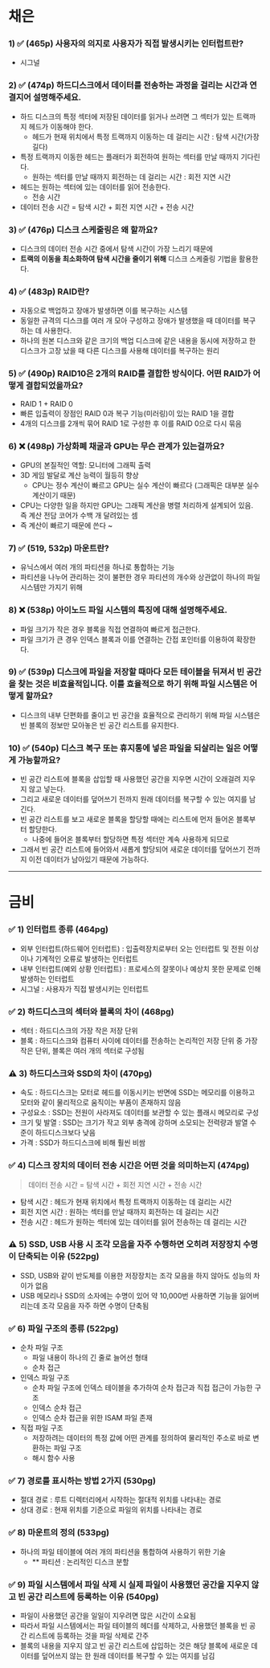 # 채은
### 1) ✅ (465p) 사용자의 의지로 사용자가 직접 발생시키는 인터럽트란?

- 시그널

### 2) ✅ (474p) 하드디스크에서 데이터를 전송하는 과정을 걸리는 시간과 연결지어 설명해주세요.

- 하드 디스크의 특정 섹터에 저장된 데이터를 읽거나 쓰려면 그 섹터가 있는 트랙까지 헤드가 이동해야 한다.
    - 헤드가 현재 위치에서 특정 트랙까지 이동하는 데 걸리는 시간 : 탐색 시간(가장 길다)
- 특정 트랙까지 이동한 헤드는 플래터가 회전하여 원하는 섹터를 만날 때까지 기다린다.
    - 원하는 섹터를 만날 때까지 회전하는 데 걸리는 시간 : 회전 지연 시간
- 헤드는 원하는 섹터에 있는 데이터를 읽어 전송한다.
    - 전송 시간
- 데이터 전송 시간 = 탐색 시간 + 회전 지연 시간 + 전송 시간

### 3) ✅ (476p) 디스크 스케줄링은 왜 할까요?

- 디스크의 데이터 전송 시간 중에서 탐색 시간이 가장 느리기 때문에
- **트랙의 이동을 최소화하여 탐색 시간을 줄이기 위해** 디스크 스케줄링 기법을 활용한다.

### 4) ✅ (483p) RAID란?

- 자동으로 백업하고 장애가 발생하면 이를 복구하는 시스템
- 동일한 규격의 디스크를 여러 개 모아 구성하고 장애가 발생했을 때 데이터를 복구하는 데 사용한다.
- 하나의 원본 디스크와 같은 크기의 백업 디스크에 같은 내용을 동시에 저장하고 한 디스크가 고장 났을 때 다른 디스크를 사용해 데이터를 복구하는 원리

### 5) ✅ (490p) RAID10은 2개의 RAID를 결합한 방식이다. 어떤 RAID가 어떻게 결합되었을까요?

- RAID 1 + RAID 0
- 빠른 입출력이 장점인 RAID 0과 복구 기능(미러링)이 있는 RAID 1을 결합
- 4개의 디스크를 2개씩 묶어 RAID 1로 구성한 후 이를 RAID 0으로 다시 묶음

### 6) ❌ (498p) 가상화폐 채굴과 GPU는 무슨 관계가 있는걸까요?

- GPU의 본질적인 역할: 모니터에 그래픽 출력
- 3D 게임 발달로 계산 능력이 월등히 향상
    - CPU는 정수 계산이 빠르고 GPU는 실수 계산이 빠르다 (그래픽은 대부분 실수 계산이기 때문)
- CPU는 다양한 일을 하지만 GPU는 그래픽 계산을 병렬 처리하게 설계되어 있음. 즉 계산 전담 코어가 수백 개 달려있는 셈
- 즉 계산이 빠르기 때문에 쓴다 ~

### 7) ✅ (519, 532p) 마운트란?

- 유닉스에서 여러 개의 파티션을 하나로 통합하는 기능
- 파티션을 나누어 관리하는 것이 불편한 경우 파티션의 개수와 상관없이 하나의 파일 시스템만 가지기 위해

### 8) ❌ (538p) 아이노드 파일 시스템의 특징에 대해 설명해주세요.

- 파일 크기가 작은 경우 블록을 직접 연결하여 빠르게 접근한다.
- 파일 크기가 큰 경우 인덱스 블록과 이를 연결하는 간접 포인터를 이용하여 확장한다.

### 9) ✅ (539p) 디스크에 파일을 저장할 때마다 모든 테이블을 뒤져서 빈 공간을 찾는 것은 비효율적입니다. 이를 효율적으로 하기 위해 파일 시스템은 어떻게 할까요?

- 디스크의 내부 단편화를 줄이고 빈 공간을 효율적으로 관리하기 위해 파일 시스템은 빈 블록의 정보만 모아놓은 빈 공간 리스트를 유지한다.

### 10) ✅ (540p) 디스크 복구 또는 휴지통에 넣은 파일을 되살리는 일은 어떻게 가능할까요?

- 빈 공간 리스트에 블록을 삽입할 때 사용했던 공간을 지우면 시간이 오래걸려 지우지 않고 넣는다.
- 그리고 새로운 데이터를 덮어쓰기 전까지 원래 데이터를 복구할 수 있는 여지를 남긴다.
- 빈 공간 리스트를 보고 새로운 블록을 할당할 때에는 리스트에 먼저 들어온 블록부터 할당한다.
    - 나중에 들어온 블록부터 할당하면 특정 섹터만 계속 사용하게 되므로
- 그래서 빈 공간 리스트에 들어와서 새롭게 할당되어 새로운 데이터를 덮어쓰기 전까지 이전 데이터가 남아있기 때문에 가능하다.

---

# 금비

### ✅ 1) 인터럽트 종류 (464pg)

- 외부 인터럽트(하드웨어 인터럽트) : 입출력장치로부터 오는 인터럽트 및 전원 이상이나 기계적인 오류로 발생하는 인터럽트
- 내부 인터럽트(예외 상황 인터럽트) : 프로세스의 잘못이나 예상치 못한 문제로 인해 발생하는 인터럽트
- 시그널 : 사용자가 직접 발생시키는 인터럽트

### ✅ 2) 하드디스크의 섹터와 블록의 차이 (468pg)

- 섹터 : 하드디스크의 가장 작은 저장 단위
- 블록 : 하드디스크와 컴퓨터 사이에 데이터를 전송하는 논리적인 저장 단위 중 가장 작은 단위, 블록은 여러 개의 섹터로 구성됨

### ⚠️ 3) 하드디스크와 SSD의 차이 (470pg)

- 속도 : 하드디스크는 모터로 헤드를 이동시키는 반면에 SSD는 메모리를 이용하고 모터와 같이 물리적으로 움직이는 부품이 존재하지 않음
- 구성요소 : SSD는 전원이 사라져도 데이터를 보관할 수 있는 플래시 메모리로 구성
- 크기 및 발열 : SSD는 크기가 작고 외부 충격에 강하며 소모되는 전력량과 발열 수준이 하드디스크보다 낮음
- 가격 : SSD가 하드디스크에 비해 훨씬 비쌈

### ✅ 4) 디스크 장치의 데이터 전송 시간은 어떤 것을 의미하는지 (474pg)

> 데이터 전송 시간 = 탐색 시간 + 회전 지연 시간 + 전송 시간
> 
- 탐색 시간 : 헤드가 현재 위치에서 특정 트랙까지 이동하는 데 걸리는 시간
- 회전 지연 시간 : 원하는 섹터를 만날 때까지 회전하는 데 걸리는 시간
- 전송 시간 : 헤드가 원하는 섹터에 있는 데이터를 읽어 전송하는 데 걸리는 시간

### ⚠️ 5) SSD, USB 사용 시 조각 모음을 자주 수행하면 오히려 저장장치 수명이 단축되는 이유 (522pg)

- SSD, USB와 같이 반도체를 이용한 저장장치는 조각 모음을 하지 않아도 성능의 차이가 없음
- USB 메모리나 SSD의 소자에는 수명이 있어 약 10,000번 사용하면 기능을 잃어버리는데 조각 모음을 자주 하면 수명이 단축됨

### ✅ 6) 파일 구조의 종류 (522pg)

- 순차 파일 구조
    - 파일 내용이 하나의 긴 줄로 늘어선 형태
    - 순차 접근
- 인덱스 파일 구조
    - 순차 파일 구조에 인덱스 테이블을 추가하여 순차 접근과 직접 접근이 가능한 구조
    - 인덱스 순차 접근
    - 인덱스 순차 접근을 위한 ISAM 파일 존재
- 직접 파일 구조
    - 저장하려는 데이터의 특정 값에 어떤 관계를 정의하여 물리적인 주소로 바로 변환하는 파일 구조
    - 해시 함수 사용

### ✅ 7) 경로를 표시하는 방법 2가지 (530pg)

- 절대 경로 : 루트 디렉터리에서 시작하는 절대적 위치를 나타내는 경로
- 상대 경로 : 현재 위치를 기준으로 파일의 위치를 나타내는 경로

### ✅ 8) 마운트의 정의 (533pg)

- 하나의 파일 테이블에 여러 개의 파티션을 통합하여 사용하기 위한 기술
    - ** 파티션 : 논리적인 디스크 분할

### ✅ 9) 파일 시스템에서 파일 삭제 시 실제 파일이 사용했던 공간을 지우지 않고 빈 공간 리스트에 등록하는 이유 (540pg)

- 파일이 사용했던 공간을 일일이 지우려면 많은 시간이 소요됨
- 따라서 파일 시스템에서는 파일 테이블의 헤더를 삭제하고, 사용했던 블록을 빈 공간 리스트에 등록하는 것을 파일 삭제로 간주
- 블록의 내용을 지우지 않고 빈 공간 리스트에 삽입하는 것은 해당 블록에 새로운 데이터를 덮어쓰지 않는 한 원래 데이터를 복구할 수 있는 여지를 남김
